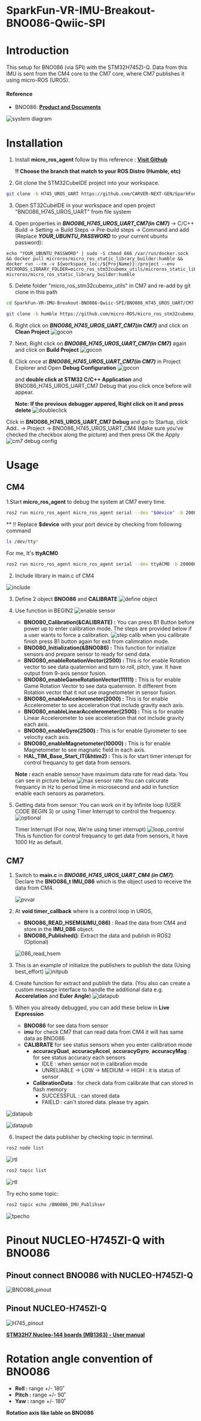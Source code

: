 # SparkFun-VR-IMU-Breakout-BNO086-Qwiic-SPI

# Introduction

This setup for BNO086 (via SPI) with the STM32H745ZI-Q. Data from this IMU is sent from the CM4 core to the CM7 core, where CM7 publishes it using micro-ROS (UROS).

#### Reference 
- BNO086: **[Product and Documents](https://www.sparkfun.com/products/22857)**

![system diagram](image/system_diagram.png)

# Installation

1. Install **micro_ros_agent** follow by this reference : 
**[Visit Github](https://github.com/micro-ROS/micro_ros_setup)**

    **!! Choose the branch that match to your ROS Distro (Humble, etc)**

2. Git clone the STM32CubeIDE project into your workspace.
```bash
git clone -b H745_UROS_UART https://github.com/CARVER-NEXT-GEN/SparkFun-VR-IMU-Breakout-BNO086-Qwiic-SPI.git
```

3. Open ST32CubeIDE in your workspace and open project "BNO086_H745_UROS_UART" from file system

4. Open properties in ***BNO086_H745_UROS_UART_CM7(in CM7)*** -> C/C++ Build -> Setting -> Build Steps -> Pre-build steps -> Command and add (Replace ***YOUR_UBUNTU_PASSWORD*** to your current ubuntu password):
```
echo "YOUR_UBUNTU_PASSWORD" | sudo -S chmod 666 /var/run/docker.sock && docker pull microros/micro_ros_static_library_builder:humble && docker run --rm -v ${workspace_loc:/${ProjName}}:/project --env MICROROS_LIBRARY_FOLDER=micro_ros_stm32cubemx_utils/microros_static_library_ide microros/micro_ros_static_library_builder:humble
```
5. Delete folder "micro_ros_stm32cubemx_utils" in CM7 and re-add by git clone in this path
```bash
cd SparkFun-VR-IMU-Breakout-BNO086-Qwiic-SPI/BNO086_H745_UROS_UART/CM7

git clone -b humble https://github.com/micro-ROS/micro_ros_stm32cubemx_utils.git
```
6. Right click on ***BNO086_H745_UROS_UART_CM7(in CM7)*** and click on **Clean Project**
![gocon](image/CleanProj.png)

7. Next, Right click on ***BNO086_H745_UROS_UART_CM7(in CM7)*** again and click on **Build Project**
![gocon](image/BuildProj.png)

8. Click once at ***BNO086_H745_UROS_UART_CM7(in CM7)*** in Project Explorer and Open **Debug Configuration** 
![gocon](image/Debug.png)

    
    and **double click at STM32 C/C++ Application** and BNO086_H745_UROS_UART_CM7 Debug that you click once before will appear.
    
    **Note: If the previous debugger appered, Right click on it and press delete** 
![doubleclick](image/doubleclick.png)

Click in **BNO086_H745_UROS_UART_CM7 Debug** and go to Startup, click Add.. -> Project -> BNO086_H745_UROS_UART_CM4 (Make sure you've checked the checkbox along the picture) and then press OK the Apply
![cm7 debug config](image/Debug4.png)


# Usage

## CM4

1.Start **micro_ros_agent** to debug the system at CM7 every time.

```bash
ros2 run micro_ros_agent micro_ros_agent serial --dev "$device" -b 2000000
```

** !! Replace **$device** with your port device by checking from following command
```bash
ls /dev/tty*
```

For me, It's **ttyACM0**

```bash
ros2 run micro_ros_agent micro_ros_agent serial --dev ttyACM0 -b 2000000
```

2. Include library in main.c of CM4

![include](image/include.png)


3. Define 2 object **BNO086** and **CALIBRATE**
![define object](image/begin_pv.png)

4. Use function in BEGIN2
![enable sensor](image/pvvarcm4.png)
    - **BNO080_Calibration(&CALIBRATE) :** You can press B1 Button before power up to enter calibration mode. The steps are provided below if a user wants to force a calibration.
    ![step calib](image/calibration_step.png)
    when you calibrate finish press B1 button again for exit from calimration mode.
    - **BNO080_Initialization(&BNO086) :** This function for initialize sensors and prepare sensor to ready for send data.
    - **BNO080_enableRotationVector(2500) :** This is for enable Rotation vector to see data quaternion and turn to roll, pitch, yaw. It have output from 9-axis sensor fusion.
    - **BNO080_enableGameRotationVector(11111) :** This is for enable Game Rotation Vector to see data quaternion. It different from Rotation vector that it not use  magnetometer in sensor fusion. 
    - **BNO080_enableAccelerometer(2000) :** This is for enable Accelerometer to see acceleration that include gravity each axis. 
    - **BNO080_enableLinearAccelerometer(2500) :** This is for enable Linear Accelerometer to see acceleration that not include gravity each axis. 
    - **BNO080_enableGyro(2500) :** This is for enable Gyrometer to see velocity each axis.
    - **BNO080_enableMagnetometer(10000) :** This is for enable Magnetometer to see magnatic field in each axis.
    - **HAL_TIM_Base_Start_IT(&htim2) :** This is for start timer interupt for control frequancy to get data from sensors.

    **Note :** each enable sensor have maximum data rate for read data. You can see in picture below
    ![max sensor rate](image/max_sensor_rate.png)
    You can calcurate frequancy in Hz to period time in microsecond and add in function enable each sensors as parametors.

5. Getting data from sensor: You can work on it by Infinite loop (USER CODE BEGIN 3) or using Timer Interrupt to control the frequency. 
![optional](image/optional.png)

    Timer Interrupt (For now, We're using timer interrupt)
![loop_control](image/loop_control.png)
This is function for control frequancy to get data from sensors, It have 1000 Hz as default.

## CM7

1. Switch to **main.c** in ***BNO086_H745_UROS_UART_CM4 (in CM7)***. Declare the **BNO086_t IMU_086** which is the object used to receive the data from CM4.

    ![pvvar](image/pvvar.png)

2. At **void timer_callback** where is a control loop in UROS, 
    - **BNO086_READ_HSEM(&IMU_086)** : Read the data from CM4 and store in the **IMU_086** object.
    - **BNO086_Published()**: Extract the data and publish in ROS2 (Optional)

    ![086_read_hsem](image/BNO086READHSEM.png)

3. This is an example of initialize the publishers to publish the data (Using best_effort)
![initpub](image/innitpub.png)

4. Create function for extract and publish the data. (You also can create a custom message interface to handle the additional data e.g. **Accerelation** and **Euler Angle**)
 ![datapub](image/datapub.png)

5. When you already debugged, you can add these below in **Live Expression**
   - **BNO086** for see data from sensor
   - **imu** for check CM7 that can read data from CM4 it will has same data as BNO086
   - **CALIBRATE**  for see status sensors when you enter calibration mode
        - **accuracyQuat**, **accuracyAccel**, **accuracyGyro**, **accuracyMag** : for see status accuracy each sensors
            - IDLE : when sensor not in calibration mode
            - UNRELIABLE -> LOW -> MEDIUM -> HIGH : it is status of sensor
        - **CalibrationData** : for check data from calibrate that can stored in flash memory
            - SUCCESSFUL : can stored data
            - FAIELD : can't stored data. please try again.

![datapub](image/liveExp1.png)

![datapub](image/LiveExp2.png)


6. Inspect the data publisher by checking topic in terminal.
```bash
ros2 node list
```

![rtl](image/rnl.png)

```bash
ros2 topic list
```
![rtl](image/rtl.png)

Try echo some topic:
```bash
ros2 topic echo /BNO086_IMU_Publihser 
```
![tpecho](image/rosecho.png)

# Pinout NUCLEO-H745ZI-Q with BNO086
## Pinout connect BNO086 with NUCLEO-H745ZI-Q
![BNO086_pinout](image/BNO086_pinout.png)
## Pinout NUCLEO-H745ZI-Q
![H745_pinout](image/H745_pinout.png)

[**STM32H7 Nucleo-144 boards (MB1363) - User manual**](https://www.st.com/resource/en/user_manual/um2408-stm32h7-nucleo144-boards-mb1363-stmicroelectronics.pdf)

# Rotation angle convention of BNO086
- **Roll :** range +/- 180˚
- **Pitch :** range +/- 90˚
-  **Yaw :** range +/- 180˚

**Rotation axis like lable on BNO086**